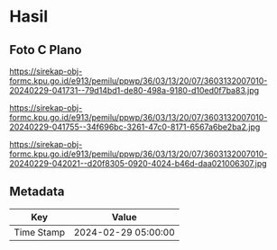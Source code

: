 # Hasil

## Foto C Plano

https://sirekap-obj-formc.kpu.go.id/e913/pemilu/ppwp/36/03/13/20/07/3603132007010-20240229-041731--79d14bd1-de80-498a-9180-d10ed0f7ba83.jpg

https://sirekap-obj-formc.kpu.go.id/e913/pemilu/ppwp/36/03/13/20/07/3603132007010-20240229-041755--34f696bc-3261-47c0-8171-6567a6be2ba2.jpg

https://sirekap-obj-formc.kpu.go.id/e913/pemilu/ppwp/36/03/13/20/07/3603132007010-20240229-042021--d20f8305-0920-4024-b46d-daa021006307.jpg


## Metadata

| Key        | Value               |
| ---------- | ------------------- |
| Time Stamp | 2024-02-29 05:00:00 |



